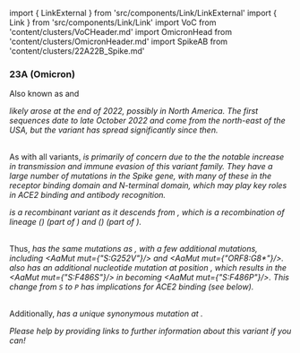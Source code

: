 import { LinkExternal } from 'src/components/Link/LinkExternal'
import { Link } from 'src/components/Link/Link'
import VoC from 'content/clusters/VoCHeader.md'
import OmicronHead from 'content/clusters/OmicronHeader.md'
import SpikeAB from 'content/clusters/22A22B_Spike.md'

<VoC/>

### 23A (Omicron)
Also known as <Lin name="XBB.1.5" /> and <Who name="Omicron" />

<OmicronHead/>

<Var name="23A (Omicron)"/> likely arose at the end of 2022, possibly in North America. The first sequences date to late October 2022 and come from the north-east of the USA, but the variant has spread significantly since then.
<br/><br/>

As with all <Who name="Omicron" /> variants, <Var name="23A (Omicron)" prefix=""/> is primarily of concern due to the the notable increase in transmission and immune evasion of this variant family. They have a large number of mutations in the Spike gene, with many of these in the receptor binding domain and N-terminal domain, which may play key roles in ACE2 binding and antibody recognition.

<Var name="23A (Omicron)" prefix=""/> is a recombinant variant as it descends from <Var name="22F (Omicron)" prefix=""/>, which is a recombination of lineage <Lin name="BJ.1"/> (<Lin name="BA.2.10.1.1"/>) (part of <Var name="21L (Omicron)" prefix=""/>) and <Lin name="BM.1.1.1"/> (<Lin name="BA.2.75.3.1.1.1"/>) (part of <Var name="22D (Omicron)" prefix=""/>). 
<br/>
<br/>

Thus, <Var name="23A (Omicron)" prefix=""/> has the same mutations as <Var name="22F (Omicron)" prefix=""/>, with a few additional mutations, including <AaMut mut={"S:G252V"}/> and <AaMut mut={"ORF8:G8*"}/>. <Var name="23A (Omicron)" prefix=""/> also has an additional nucleotide mutation at position <NucMut mut="T23018C" />, which results in the <AaMut mut={"S:F486S"}/> in <Var name="22F (Omicron)" prefix=""/> becoming <AaMut mut={"S:F486P"}/>. This change from <code>S</code> to <code>P</code> has implications for ACE2 binding (see below).
<br/>
<br/>


Additionally, <Var name="23A (Omicron)" prefix=""/> has a unique synonymous mutation at <NucMut mut="T17124C" />.

<!-- 
From the mutations and initial lab results, there is concern that <Var name="23A (Omicron)" prefix=""/> may have an increased ability to evade existing immunity.
- A study looking at ability to neutralize <Var name="23A (Omicron)" prefix=""/> in vaccinated and vaccinated individuals with <Who name="Omicron" /> breakthrough infections, found significant reduction in neutralization titers while maintaining ACE2 binding affinity ([Cao et al., bioRxiv](https://www.biorxiv.org/content/10.1101/2022.09.15.507787v4))
- The same study also found that <Var name="23A (Omicron)" prefix=""/> can escape the monoclonal antibodies (mAbs) Evusheld and Bebtelovimab, making clinically available mAbs as of October 2022 likely ineffective against the variant. Additionally, <Var name="23A (Omicron)" prefix=""/> sublinages XBB.1 escaped all NTD-targeting neutralizing antibodies tested ([Cao et al. bioRxiv](https://www.biorxiv.org/content/10.1101/2022.09.15.507787v4))
-->


_Please help by providing links to further information about this variant if you can!_




